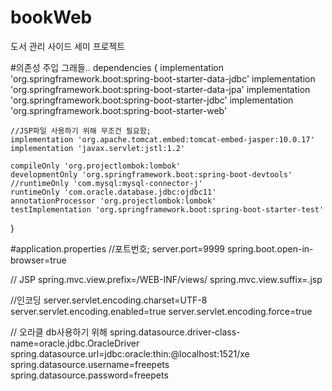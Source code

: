 # bookWeb
 도서 관리 사이드 세미 프로젝트



#의존성 주입 그래들..
	dependencies 
 {
 	implementation 'org.springframework.boot:spring-boot-starter-data-jdbc'
 	implementation 'org.springframework.boot:spring-boot-starter-data-jpa'
 	implementation 'org.springframework.boot:spring-boot-starter-jdbc'
 	implementation 'org.springframework.boot:spring-boot-starter-web'
 	
 	//JSP파일 사용하기 위해 무조건 필요함;
 	implementation 'org.apache.tomcat.embed:tomcat-embed-jasper:10.0.17'
 	implementation 'javax.servlet:jstl:1.2'
 	
 	compileOnly 'org.projectlombok:lombok'
 	developmentOnly 'org.springframework.boot:spring-boot-devtools'
 	//runtimeOnly 'com.mysql:mysql-connector-j'
 	runtimeOnly 'com.oracle.database.jdbc:ojdbc11'
 	annotationProcessor 'org.projectlombok:lombok'
 	testImplementation 'org.springframework.boot:spring-boot-starter-test'
}



#application.properties
//포트번호;
server.port=9999
spring.boot.open-in-browser=true

// JSP
spring.mvc.view.prefix=/WEB-INF/views/
spring.mvc.view.suffix=.jsp

//인코딩
server.servlet.encoding.charset=UTF-8
server.servlet.encoding.enabled=true
server.servlet.encoding.force=true

// 오라클 db사용하기 위해
spring.datasource.driver-class-name=oracle.jdbc.OracleDriver
spring.datasource.url=jdbc:oracle:thin:@localhost:1521/xe
spring.datasource.username=freepets
spring.datasource.password=freepets
